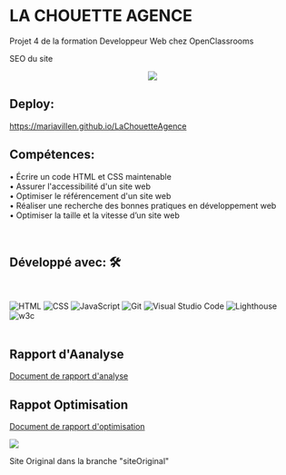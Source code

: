 # LA CHOUETTE AGENCE
<p > Projet 4 de la formation Developpeur Web chez OpenClassrooms </p>
<p >SEO du site</p>
<p align = "center"> <img src = "https://i85.servimg.com/u/f85/19/88/52/56/lachou10.jpg" /></p>


## Deploy: 
https://mariavillen.github.io/LaChouetteAgence

## Compétences:

• Écrire un code HTML et CSS maintenable </br>
• Assurer l'accessibilité d'un site web </br>
• Optimiser le référencement d'un site web </br>
• Réaliser une recherche des bonnes pratiques en développement web </br>
• Optimiser la taille et la vitesse d’un site web </br>

<br/>

## Développé avec: 🛠️

<br/>

![HTML](https://img.shields.io/badge/HTML5-E34F26?style=for-the-badge&logo=html5&logoColor=white)
![CSS](https://img.shields.io/badge/CSS3-1572B6?style=for-the-badge&logo=css3&logoColor=white)
![JavaScript](https://img.shields.io/badge/javascript-%23323330.svg?style=for-the-badge&logo=javascript&logoColor=%23F7DF1E)
![Git](https://img.shields.io/badge/git-%23F05033.svg?style=for-the-badge&logo=git&logoColor=white)
![Visual Studio Code](https://img.shields.io/badge/Visual%20Studio%20Code-0078d7.svg?style=for-the-badge&logo=visual-studio-code&logoColor=white)
![Lighthouse](https://img.shields.io/badge/Lighthouse-F44B21.svg?style=for-the-badge&logo=Lighthouse&logoColor=white)
![w3c](https://img.shields.io/badge/W3C-005A9C.svg?style=for-the-badge&logo=W3C&logoColor=white)
<br/>
<br/>


## Rapport d'Aanalyse
[Document de rapport d'analyse](https://docs.google.com/spreadsheets/d/15dIf5IWckdmjqURy_5fpiLJewuqlotvF/edit?usp=sharing&ouid=105519208690630881929&rtpof=true&sd=true)

## Rappot Optimisation
[Document de rapport d'optimisation](https://drive.google.com/file/d/1fmjLZq9FCOUFw-ivn29MdE6sppfuBgRV/view?usp=sharing)
<p><img src = "https://i85.servimg.com/u/f85/19/88/52/56/result11.jpg" /></p>

Site Original dans la branche "siteOriginal"

